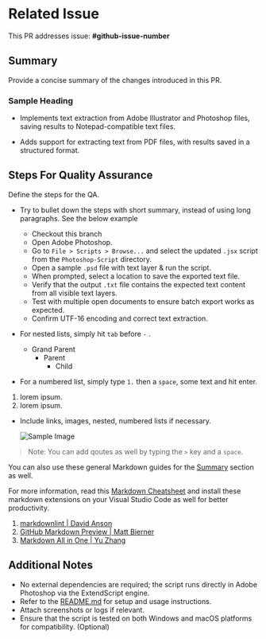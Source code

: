 # Related Issue

This PR addresses issue: **#github-issue-number**

## Summary

Provide a concise summary of the changes introduced in this PR.

### Sample Heading

- Implements text extraction from Adobe Illustrator and Photoshop files, saving results to Notepad-compatible text files.

- Adds support for extracting text from PDF files, with results saved in a structured format.

## Steps For Quality Assurance

Define the steps for the QA.

- Try to bullet down the steps with short summary, instead of using long paragraphs. See the below example

  - Checkout this branch
  - Open Adobe Photoshop.
  - Go to `File > Scripts > Browse...` and select the updated `.jsx` script from the `Photoshop-Script` directory.
  - Open a sample `.psd` file with text layer & run the script.
  - When prompted, select a location to save the exported text file.
  - Verify that the output `.txt` file contains the expected text content from all visible text layers.
  - Test with multiple open documents to ensure batch export works as expected.
  - Confirm UTF-16 encoding and correct text extraction.

- For nested lists, simply hit `tab` before `-` .
  - Grand Parent
    - Parent
      - Child
- For a numbered list, simply type `1.` then a `space`, some text and hit enter.

1. lorem ipsum.
2. lorem ipsum.

- Include links, images, nested, numbered lists if necessary.

  ![Sample Image](https://github.githubassets.com/images/modules/logos_page/GitHub-Mark.png)

> Note: You can add qoutes as well by typing the `>` key and a `space`.

You can also use these general Markdown guides for the [Summary](#summary) section as well.

For more information, read this [Markdown Cheatsheet](https://github.com/adam-p/markdown-here/wiki/Markdown-Cheatsheet) and install these markdown extensions on your Visual Studio Code as well for better productivity.

1. [markdownlint | David Anson](https://marketplace.visualstudio.com/items?itemName=DavidAnson.vscode-markdownlint)
2. [GitHub Markdown Preview | Matt Bierner](https://marketplace.visualstudio.com/items?itemName=bierner.github-markdown-preview)
3. [Markdown All in One | Yu Zhang](https://marketplace.visualstudio.com/items?itemName=DavidAnson.vscode-markdownlint)

## Additional Notes

- No external dependencies are required; the script runs directly in Adobe Photoshop via the ExtendScript engine.
- Refer to the [README.md](../README.md) for setup and usage instructions.
- Attach screenshots or logs if relevant.
- Ensure that the script is tested on both Windows and macOS platforms for compatibility. (Optional)
